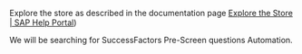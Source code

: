 Explore the store as described in the documentation page [Explore the Store | SAP Help Portal](https://help.sap.com/docs/PROCESS_AUTOMATION/527c579a1cba4f12b45326c8e890d102/b38897b821874ebe98fb15fc7d4400e9.html?locale=en-US))

We will be searching for SuccessFactors Pre-Screen questions Automation.

